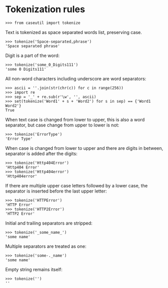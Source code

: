 <!-- docsub: begin -->
<!-- docsub: x case -d1 tests/test_tokenizer.py:TokenizationRules -->
# Tokenization rules

```pycon
>>> from caseutil import tokenize
```

Text is tokenized as space separated words list, preserving case.

```pycon
>>> tokenize('Space-separated,phrase')
'Space separated phrase'
```

Digit is a part of the word:

```pycon
>>> tokenize('some_0_Digits111')
'some 0 Digits111'
```

All non-word characters including underscore are word separators:

```pycon
>>> ascii = ''.join(str(chr(c)) for c in range(256))
>>> import re
>>> sep = '_' + re.sub(r'\w', '', ascii)
>>> set(tokenize('Word1' + s + 'Word2') for s in sep) == {'Word1 Word2'}
True
```

When text case is changed from lower to upper, this is also a word separator, but
case change from upper to lower is not:

```pycon
>>> tokenize('ErrorType')
'Error Type'
```

When case is changed from lower to upper and there are digits in between,
separator is added after the digits:

```pycon
>>> tokenize('Http404Error')
'Http404 Error'
>>> tokenize('Http404error')
'Http404error'
```

If there are multiple upper case letters followed by a lower case, the separator is
inserted before the last upper letter:

```pycon
>>> tokenize('HTTPError')
'HTTP Error'
>>> tokenize('HTTP2Error')
'HTTP2 Error'
```

Initial and trailing separators are stripped:

```pycon
>>> tokenize('_some_name_')
'some name'
```

Multiple separators are treated as one:

```pycon
>>> tokenize('some-._name')
'some name'
```

Empty string remains itself:

```pycon
>>> tokenize('')
''
```
<!-- docsub: end -->
